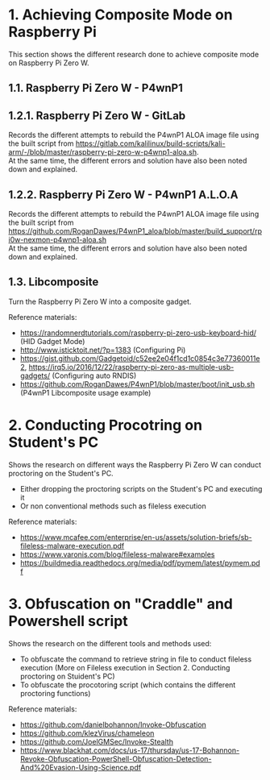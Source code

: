 # 1. Achieving Composite Mode on Raspberry Pi
This section shows the different research done to achieve composite mode on Raspberry Pi Zero W.  

## 1.1. Raspberry Pi Zero W - P4wnP1
## 1.2.1. Raspberry Pi Zero W - GitLab
Records the different attempts to rebuild the P4wnP1 ALOA image file using the built script from https://gitlab.com/kalilinux/build-scripts/kali-arm/-/blob/master/raspberry-pi-zero-w-p4wnp1-aloa.sh.   
At the same time, the different errors and solution have also been noted down and explained.

## 1.2.2. Raspberry Pi Zero W - P4wnP1 A.L.O.A
Records the different attempts to rebuild the P4wnP1 ALOA image file using the built script from https://github.com/RoganDawes/P4wnP1_aloa/blob/master/build_support/rpi0w-nexmon-p4wnp1-aloa.sh  
At the same time, the different errors and solution have also been noted down and explained.

## 1.3. Libcomposite
Turn the Raspberry Pi Zero W into a composite gadget. 

Reference materials:   
- https://randomnerdtutorials.com/raspberry-pi-zero-usb-keyboard-hid/ (HID Gadget Mode)
- http://www.isticktoit.net/?p=1383 (Configuring Pi)
- https://gist.github.com/Gadgetoid/c52ee2e04f1cd1c0854c3e77360011e2, https://irq5.io/2016/12/22/raspberry-pi-zero-as-multiple-usb-gadgets/ (Configuring auto RNDIS)
- https://github.com/RoganDawes/P4wnP1/blob/master/boot/init_usb.sh (P4wnP1 Libcomposite usage example)

# 2. Conducting Procotring on Student's PC
Shows the research on different ways the Raspberry Pi Zero W can conduct proctoring on the Student's PC.
- Either dropping the proctoring scripts on the Student's PC and executing it
- Or non conventional methods such as fileless execution

Reference materials:
- https://www.mcafee.com/enterprise/en-us/assets/solution-briefs/sb-fileless-malware-execution.pdf
- https://www.varonis.com/blog/fileless-malware#examples
- https://buildmedia.readthedocs.org/media/pdf/pymem/latest/pymem.pdf

# 3. Obfuscation on "Craddle" and Powershell script 
Shows the research on the different tools and methods used:
- To obfuscate the command to retrieve string in file to conduct fileless execution (More on Fileless execution in Section 2. Conducting proctoring on Stuident's PC)
- To obfuscate the procotoring script (which contains the different proctoring functions)

Reference materials:
- https://github.com/danielbohannon/Invoke-Obfuscation
- https://github.com/klezVirus/chameleon
- https://github.com/JoelGMSec/Invoke-Stealth
- https://www.blackhat.com/docs/us-17/thursday/us-17-Bohannon-Revoke-Obfuscation-PowerShell-Obfuscation-Detection-And%20Evasion-Using-Science.pdf
